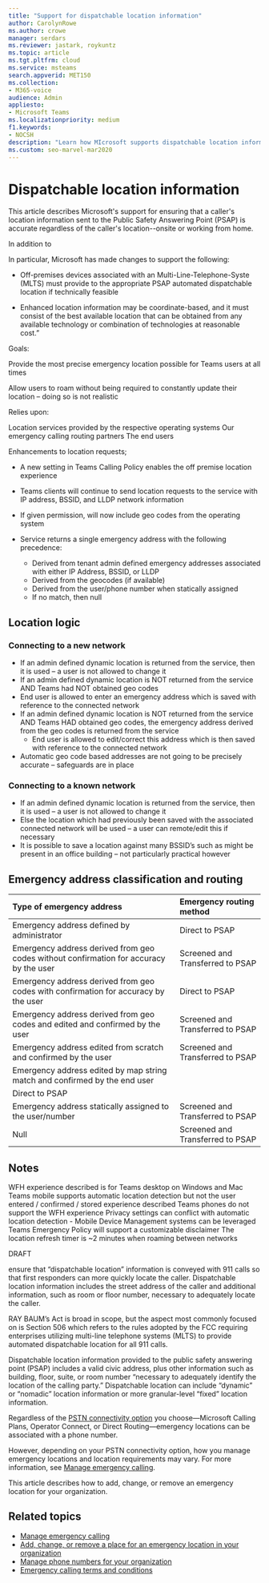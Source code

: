 ```yaml
---
title: "Support for dispatchable location information"
author: CarolynRowe
ms.author: crowe
manager: serdars
ms.reviewer: jastark, roykuntz
ms.topic: article
ms.tgt.pltfrm: cloud
ms.service: msteams
search.appverid: MET150
ms.collection: 
- M365-voice
audience: Admin
appliesto:
- Microsoft Teams
ms.localizationpriority: medium
f1.keywords:
- NOCSH
description: "Learn how MIcrosoft supports dispatchable location information to support emergency calling. "
ms.custom: seo-marvel-mar2020
---
```


# Dispatchable location information

This article describes Microsoft's support for ensuring that a caller's location information sent to the Public Safety Answering Point (PSAP) is accurate regardless of the caller's location--onsite or working from home.

In addition to 

In particular, Microsoft has made changes to support the following:  

- Off-premises devices associated with an Multi-Line-Telephone-Syste (MLTS) must provide to the appropriate PSAP automated dispatchable location if technically feasible

- Enhanced location information may be coordinate-based, and it must consist of the best available location that can be obtained from any available technology or combination of technologies at reasonable cost.”

Goals:

Provide the most precise emergency location possible for Teams users at all times

Allow users to roam without  being required to constantly update their location – doing so is not realistic

Relies upon:

Location services provided by the respective operating systems
Our emergency calling routing partners
The end users

Enhancements to location requests;

- A new setting in Teams Calling Policy enables the off premise location experience

- Teams clients will continue to send location requests to the service with IP address, BSSID, and LLDP network information

- If given permission, will now include geo codes from the operating system

- Service returns a single emergency address with the following precedence:
   - Derived from tenant admin defined emergency addresses associated with either IP Address, BSSID, or LLDP 
   - Derived from the geocodes (if available)
   - Derived from the user/phone number when statically assigned
   - If no match, then null

## Location logic 

### Connecting to a new network

- If an admin defined dynamic location is returned from the service, then it is used – a user is not allowed to change it
- If an admin defined dynamic location is NOT returned from the service AND Teams had NOT obtained geo codes
- End user is allowed to enter an emergency address which is saved with reference to the connected network
- If an admin defined dynamic location is NOT returned from the service AND Teams HAD obtained geo codes, the emergency address derived from the geo codes is returned from the service 
   - End user is allowed to edit/correct this address which is then saved with reference to the connected network
- Automatic geo code based addresses are not going to be precisely accurate – safeguards are in place

### Connecting to a known network  

- If an admin defined dynamic location is returned from the service, then it is used – a user is not allowed to change it
- Else the location which had previously been saved with the associated connected network will be used – a user can remote/edit this if necessary
- It is possible to save a location against many BSSID’s such as might be present in an office building – not particularly practical however

## Emergency address classification and routing

| Type of emergency address | Emergency routing method |
| :------------| :-------|
| Emergency address defined by administrator | Direct to PSAP |
| Emergency address derived from geo codes without confirmation for accuracy by the user | Screened and Transferred to PSAP |
| Emergency address derived from geo codes with confirmation for accuracy by the user | Direct to PSAP |
|  Emergency address derived from geo codes and edited and confirmed by the user | Screened and Transferred to PSAP |
| Emergency address edited from scratch and confirmed by the user | Screened and Transferred to PSAP |
| Emergency address edited by map string match and confirmed by the end user
| Direct to PSAP |
| Emergency address statically assigned to the user/number | Screened and Transferred to PSAP |
| Null |  Screened and Transferred to PSAP |


## Notes

WFH experience described is for Teams desktop on Windows and Mac
Teams mobile supports automatic location detection but not the user entered / confirmed / stored experience described
Teams phones do not support the WFH experience
Privacy settings can conflict with automatic location detection - Mobile Device Management systems can be leveraged
Teams Emergency Policy will support a customizable disclaimer
The location refresh timer is ~2 minutes when roaming between networks














DRAFT


ensure that “dispatchable location” information is conveyed with 911 calls so that first responders can more quickly locate the caller. Dispatchable location information includes the street address of the caller and additional information, such as room or floor number, necessary to adequately locate the caller.


RAY BAUM’s Act is broad in scope, but the aspect most commonly focused on is Section 506 which refers to the rules adopted by the FCC requiring enterprises utilizing multi-line telephone systems (MLTS) to provide automated dispatchable location for all 911 calls.

Dispatchable location information provided to the public safety answering point (PSAP) includes a valid civic address, plus other information such as building, floor, suite, or room number “necessary to adequately identify the location of the calling party.” Dispatchable location can include “dynamic” or “nomadic” location information or more granular-level “fixed” location information.





Regardless of the [PSTN connectivity option](pstn-connectivity.md) you choose&mdash;Microsoft Calling Plans, Operator Connect, or Direct Routing&mdash;emergency locations can be associated with a phone number.

However, depending on your PSTN connectivity option, how you manage emergency locations and location requirements may vary. For more information, see [Manage emergency calling](what-are-emergency-locations-addresses-and-call-routing.md).

This article describes how to add, change, or remove an emergency location for your organization. 




## Related topics

- [Manage emergency calling](what-are-emergency-locations-addresses-and-call-routing.md)
- [Add, change, or remove a place for an emergency location in your organization](add-change-remove-emergency-place-organization.md)
- [Manage phone numbers for your organization](/microsoftteams/manage-phone-numbers-for-your-organization)
- [Emergency calling terms and conditions](./emergency-calling-terms-and-conditions.md)